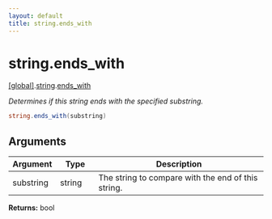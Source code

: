 ```yaml
---
layout: default
title: string.ends_with
---
```


# string.ends_with

[\[global\]]({{site.baseurl}}/docs/).[string]({{site.baseurl}}/docs/string/).[ends_with]({{site.baseurl}}/docs/string/ends_with/)

_Determines if this string ends with the specified substring._

```cs
string.ends_with(substring)
```

## Arguments

<table>
  <col width="15%">
  <col width="15%">
  <thead>
    <tr>
      <th>Argument</th>
      <th>Type</th>
      <th>Description</th>
    </tr>
  </thead>
  <tbody>
    <tr>
      <td>substring</td>
      <td>string</td>
      <td>The string to compare with the end of this string.</td>
    </tr>
  </tbody>
</table>

**Returns:** bool
